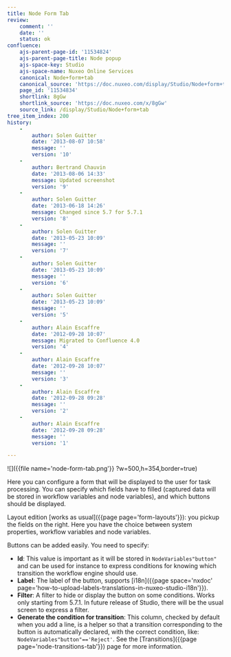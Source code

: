 ```yaml
---
title: Node Form Tab
review:
    comment: ''
    date: ''
    status: ok
confluence:
    ajs-parent-page-id: '11534824'
    ajs-parent-page-title: Node popup
    ajs-space-key: Studio
    ajs-space-name: Nuxeo Online Services
    canonical: Node+form+tab
    canonical_source: 'https://doc.nuxeo.com/display/Studio/Node+form+tab'
    page_id: '11534834'
    shortlink: 8gGw
    shortlink_source: 'https://doc.nuxeo.com/x/8gGw'
    source_link: /display/Studio/Node+form+tab
tree_item_index: 200
history:
    -
        author: Solen Guitter
        date: '2013-08-07 10:58'
        message: ''
        version: '10'
    -
        author: Bertrand Chauvin
        date: '2013-08-06 14:33'
        message: Updated screenshot
        version: '9'
    -
        author: Solen Guitter
        date: '2013-06-18 14:26'
        message: Changed since 5.7 for 5.7.1
        version: '8'
    -
        author: Solen Guitter
        date: '2013-05-23 10:09'
        message: ''
        version: '7'
    -
        author: Solen Guitter
        date: '2013-05-23 10:09'
        message: ''
        version: '6'
    -
        author: Solen Guitter
        date: '2013-05-23 10:09'
        message: ''
        version: '5'
    -
        author: Alain Escaffre
        date: '2012-09-28 10:07'
        message: Migrated to Confluence 4.0
        version: '4'
    -
        author: Alain Escaffre
        date: '2012-09-28 10:07'
        message: ''
        version: '3'
    -
        author: Alain Escaffre
        date: '2012-09-28 09:28'
        message: ''
        version: '2'
    -
        author: Alain Escaffre
        date: '2012-09-28 09:28'
        message: ''
        version: '1'

---
```

![]({{file name='node-form-tab.png'}} ?w=500,h=354,border=true)

Here you can configure a form that will be displayed to the user for task processing. You can specify which fields have to filled (captured data will be stored in workflow variables and node variables), and which buttons should be displayed.

Layout edition [works as usual]({{page page='form-layouts'}}): you pickup the fields on the right. Here you have the choice between system properties, workflow variables and node variables.

Buttons can be added easily. You need to specify:

*   **Id**: This value is important as it will be stored in `NodeVariables"button"` and can be used for instance to express conditions for knowing which transition the workflow engine should use.
*   **Label**: The label of the button, supports [i18n]({{page space='nxdoc' page='how-to-upload-labels-translations-in-nuxeo-studio-i18n'}}).
*   **Filter**: A filter to hide or display the button on some conditions. Works only starting from 5.7.1\. In future release of Studio, there will be the usual screen to express a filter.
*   **Generate the condition for transition**: This column, checked by default when you add a line, is a helper so that a transition corresponding to the button is automatically declared, with the correct condition, like: `NodeVariables"button"=='Reject'`. See the [Transitions]({{page page='node-transitions-tab'}}) page for more information.

